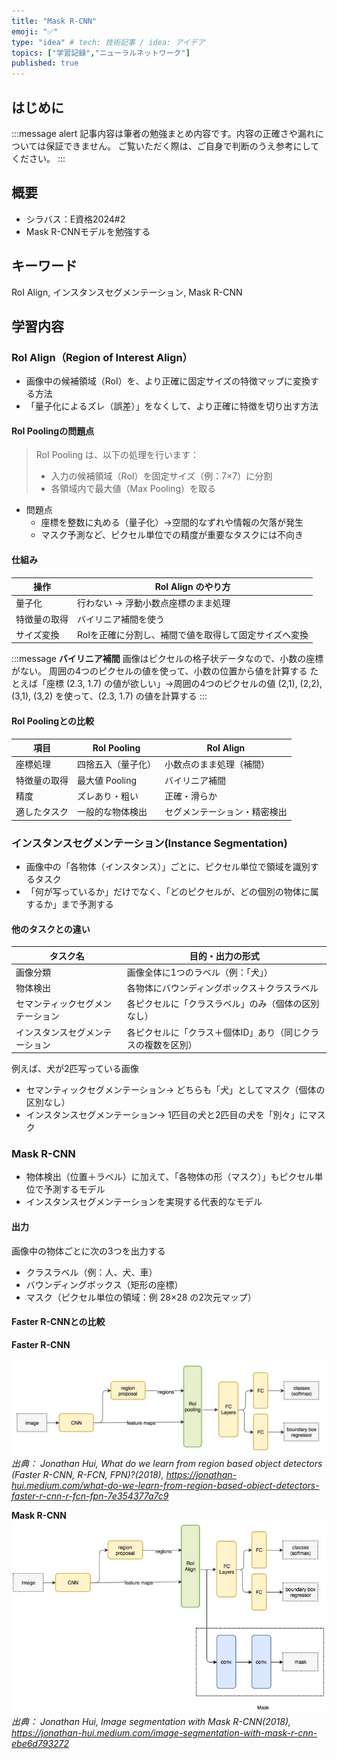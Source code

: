 ```yaml
---
title: "Mask R-CNN"
emoji: "✅"
type: "idea" # tech: 技術記事 / idea: アイデア
topics: ["学習記録","ニューラルネットワーク"]
published: true
---
```


## はじめに
:::message alert
記事内容は筆者の勉強まとめ内容です。内容の正確さや漏れについては保証できません。
ご覧いただく際は、ご自身で判断のうえ参考にしてください。
:::


## 概要
- シラバス：E資格2024#2
- Mask R-CNNモデルを勉強する

## キーワード
RoI Align, インスタンスセグメンテーション, Mask R-CNN


## 学習内容

### RoI Align（Region of Interest Align）
- 画像中の候補領域（RoI）を、より正確に固定サイズの特徴マップに変換する方法
- 「量子化によるズレ（誤差）」をなくして、より正確に特徴を切り出す方法

#### RoI Poolingの問題点
> RoI Pooling は、以下の処理を行います：
> - 入力の候補領域（RoI）を固定サイズ（例：7×7）に分割
> - 各領域内で最大値（Max Pooling）を取る

- 問題点
    - 座標を整数に丸める（量子化）→空間的なずれや情報の欠落が発生
    - マスク予測など、ピクセル単位での精度が重要なタスクには不向き

#### 仕組み
| 操作            | RoI Align のやり方               |
| ------------- | ---------------------------- |
| 量子化 | 行わない → 浮動小数点座標のまま処理      |
| 特徴量の取得        | バイリニア補間を使う |
| サイズ変換         | RoIを正確に分割し、補間で値を取得して固定サイズへ変換 |


:::message
**バイリニア補間**
画像はピクセルの格子状データなので、小数の座標がない。
周囲の4つのピクセルの値を使って、小数の位置から値を計算する
たとえば「座標 (2.3, 1.7) の値が欲しい」→周囲の4つのピクセルの値 (2,1), (2,2), (3,1), (3,2) を使って、(2.3, 1.7) の値を計算する
:::

#### RoI Poolingとの比較
| 項目     | RoI Pooling | RoI Align      |
| ------ | ----------- | -------------- |
| 座標処理   | 四捨五入（量子化）   | 小数点のまま処理（補間）   |
| 特徴量の取得 | 最大値 Pooling | バイリニア補間        |
| 精度     | ズレあり・粗い     | 正確・滑らか         |
| 適したタスク | 一般的な物体検出    | セグメンテーション・精密検出 |

### インスタンスセグメンテーション(Instance Segmentation)
- 画像中の「各物体（インスタンス）」ごとに、ピクセル単位で領域を識別するタスク
- 「何が写っているか」だけでなく、「どのピクセルが、どの個別の物体に属するか」まで予測する

#### 他のタスクとの違い
| タスク名                 | 目的・出力の形式                        |
| -------------------- | ------------------------------- |
| 画像分類             | 画像全体に1つのラベル（例：「犬」）              |
| 物体検出             | 各物体にバウンディングボックス＋クラスラベル          |
| セマンティックセグメンテーション | 各ピクセルに「クラスラベル」のみ（個体の区別なし）       |
| インスタンスセグメンテーション  | 各ピクセルに「クラス＋個体ID」あり（同じクラスの複数を区別） |

例えば、犬が2匹写っている画像
- セマンティックセグメンテーション→ どちらも「犬」としてマスク（個体の区別なし）
- インスタンスセグメンテーション→ 1匹目の犬と2匹目の犬を「別々」にマスク

### Mask R-CNN
- 物体検出（位置＋ラベル）に加えて、「各物体の形（マスク）」もピクセル単位で予測するモデル
- インスタンスセグメンテーションを実現する代表的なモデル

#### 出力
画像中の物体ごとに次の3つを出力する
- クラスラベル（例：人、犬、車）
- バウンディングボックス（矩形の座標）
- マスク（ピクセル単位の領域：例 28×28 の2次元マップ）

#### Faster R-CNNとの比較

**Faster R-CNN**

![](/images/e-memo-00050_01.webp)
*出典：
Jonathan Hui, What do we learn from region based object detectors (Faster R-CNN, R-FCN, FPN)?(2018), https://jonathan-hui.medium.com/what-do-we-learn-from-region-based-object-detectors-faster-r-cnn-r-fcn-fpn-7e354377a7c9*

**Mask R-CNN**
![](/images/e-memo-00050_02.webp)
*出典：
Jonathan Hui, Image segmentation with Mask R-CNN(2018), https://jonathan-hui.medium.com/image-segmentation-with-mask-r-cnn-ebe6d793272*